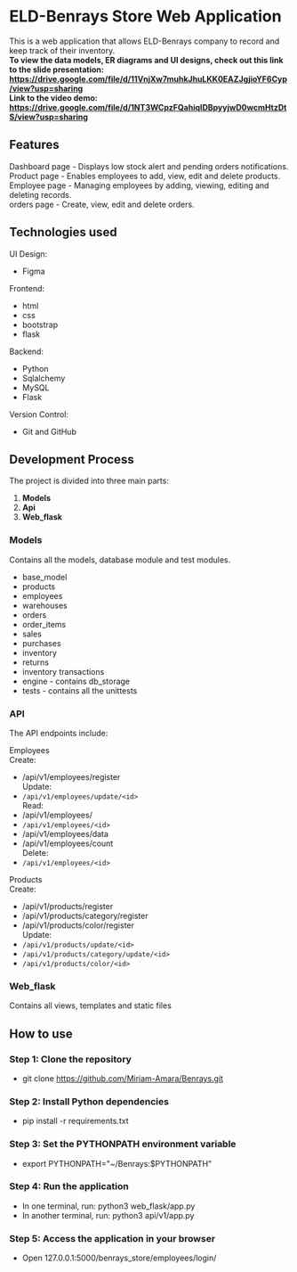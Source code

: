 # ELD-Benrays Store Web Application 

This is a web application that allows ELD-Benrays company to record and keep track of their inventory.<br>
**To view the data models, ER diagrams and UI designs, check out this link to the slide presentation: https://drive.google.com/file/d/11VnjXw7muhkJhuLKK0EAZJgjioYF6Cyp/view?usp=sharing**
<br>
**Link to the video demo:
https://drive.google.com/file/d/1NT3WCpzFQahiqlDBpyyjwD0wcmHtzDtS/view?usp=sharing**

## Features 

Dashboard page - Displays low stock alert and pending orders notifications.<br>
Product page - Enables employees to add, view, edit and delete products.<br> 
Employee page - Managing employees by adding, viewing, editing and deleting records.<br>
orders page - Create, view, edit and delete orders.<br>


## Technologies used

UI Design:
 - Figma

Frontend:
 - html
 - css
 - bootstrap
 - flask

Backend:
- Python
- Sqlalchemy
- MySQL
- Flask

Version Control:
- Git and GitHub


## Development Process 

The project is divided into three main parts:
1. **Models**
2. **Api**
3. **Web_flask**

### Models 

Contains all the models, database module and test modules.
 - base_model
 - products
 - employees
 - warehouses
 - orders
 - order_items
 - sales
 - purchases
 - inventory
 - returns
 - inventory transactions
 - engine - contains db_storage
 - tests - contains all the unittests


### API
The API endpoints include:

Employees<br>
Create:<br>
 - /api/v1/employees/register<br>
Update:<br>
 - `/api/v1/employees/update/<id>`<br>
Read:<br>
 - /api/v1/employees/
 - `/api/v1/employees/<id>`
 - /api/v1/employees/data
 - /api/v1/employees/count<br>
 Delete:<br>
 - `/api/v1/employees/<id>`<br>


Products<br>
Create:<br>
 - /api/v1/products/register
 - /api/v1/products/category/register
 - /api/v1/products/color/register<br>
 Update:<br>
  - `/api/v1/products/update/<id>`
  - `/api/v1/products/category/update/<id>`
  - `/api/v1/products/color/<id>`


### Web_flask
Contains all views, templates and static files 



## How to use 

### Step 1: Clone the repository
- git clone https://github.com/Miriam-Amara/Benrays.git
### Step 2: Install Python dependencies
- pip install -r requirements.txt
### Step 3: Set the PYTHONPATH environment variable
- export PYTHONPATH="~/Benrays:$PYTHONPATH"<br>
### Step 4: Run the application
 - In one terminal, run:
        python3 web_flask/app.py
- In another terminal, run:
         python3 api/v1/app.py<br>
### Step 5: Access the application in your browser
- Open 127.0.0.1:5000/benrays_store/employees/login/
